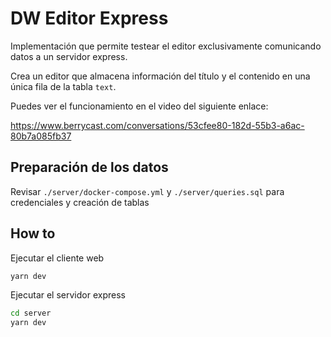 # DW Editor Express

Implementación que permite testear el editor exclusivamente comunicando datos a un servidor express.

Crea un editor que almacena información del título y el contenido en una única fila de la tabla `text`.

Puedes ver el funcionamiento en el video del siguiente enlace:

https://www.berrycast.com/conversations/53cfee80-182d-55b3-a6ac-80b7a085fb37


## Preparación de los datos

Revisar `./server/docker-compose.yml` y `./server/queries.sql` para credenciales y creación de tablas


## How to

Ejecutar el cliente web

```bash
yarn dev
```

Ejecutar el servidor express

```bash
cd server
yarn dev
```

 